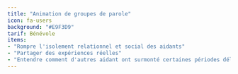 ```yaml
---
title: "Animation de groupes de parole"
icon: fa-users
background: "#E9F3D9"
tarif: Bénévole
items:
- "Rompre l'isolement relationnel et social des aidants"
- "Partager des expériences réelles"
- "Entendre comment d'autres aidant ont surmonté certaines périodes délicates"
---
```

